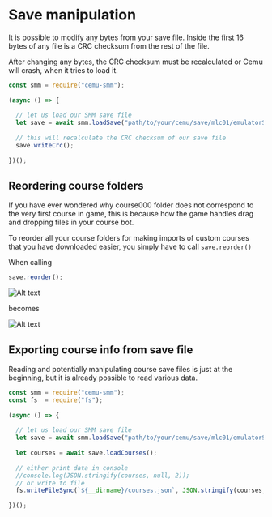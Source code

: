 # Save manipulation

It is possible to modify any bytes from your save file. Inside the first 16 bytes of any file is a CRC checksum from the rest of the file.

After changing any bytes, the CRC checksum must be recalculated or Cemu will crash, when it tries to load it.

```js
const smm = require("cemu-smm");
  
(async () => {
    
  // let us load our SMM save file
  let save = await smm.loadSave("path/to/your/cemu/save/mlc01/emulatorSave/updateID");
  
  // this will recalculate the CRC checksum of our save file
  save.writeCrc();
  
})();
```

## Reordering course folders

If you have ever wondered why course000 folder does not correspond to the very first course in game, this is because how the game handles drag and dropping files in your course bot.

To reorder all your course folders for making imports of custom courses that you have downloaded easier, you simply have to call ```save.reorder()```

When calling
```js
save.reorder();
```

![Alt text](https://raw.githubusercontent.com/Tarnadas/cemu-smm/master/test/reorder_before.jpg)

becomes

![Alt text](https://raw.githubusercontent.com/Tarnadas/cemu-smm/master/test/reorder_after.jpg)

## Exporting course info from save file

Reading and potentially manipulating course save files is just at the beginning, but it is already possible to read various data.


```js
const smm = require("cemu-smm");
const fs  = require("fs");
  
(async () => {
    
  // let us load our SMM save file
  let save = await smm.loadSave("path/to/your/cemu/save/mlc01/emulatorSave/updateID");
  
  let courses = await save.loadCourses();
  
  // either print data in console
  //console.log(JSON.stringify(courses, null, 2));
  // or write to file
  fs.writeFileSync(`${__dirname}/courses.json`, JSON.stringify(courses, null, 2));
  
})();
```